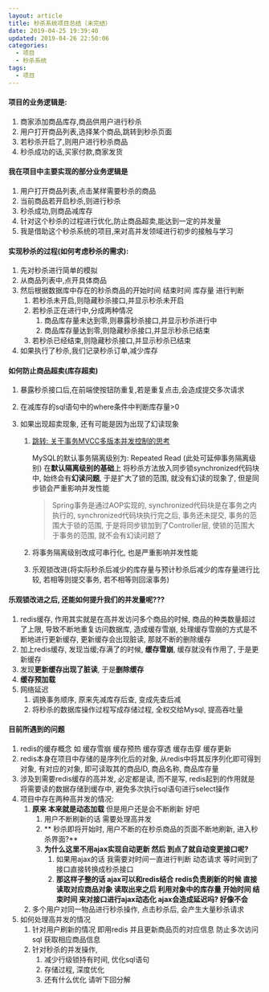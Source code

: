 ```yaml
---
layout: article
title: 秒杀系统项目总结（未完结）
date: 2019-04-25 19:39:40
updated: 2019-04-26 22:50:06
categories: 
  - 项目
  - 秒杀系统
tags: 
  - 项目
---
```


#### 项目的业务逻辑是:

1. 商家添加商品库存,商品供用户进行秒杀
2. 用户打开商品列表,选择某个商品,跳转到秒杀页面
3. 若秒杀开启了,则用户进行秒杀商品
4. 秒杀成功的话,买家付款,商家发货

#### 我在项目中主要实现的部分业务逻辑是

1. 用户打开商品列表,点击某样需要秒杀的商品
2. 当前商品若开启秒杀,则进行秒杀
3. 秒杀成功,则商品减库存
4. 针对这个秒杀的过程进行优化,防止商品超卖,能达到一定的并发量
5. 我是借助这个秒杀系统的项目,来对高并发领域进行初步的接触与学习

#### 实现秒杀的过程(如何考虑秒杀的需求):

1. 先对秒杀进行简单的模拟
2. 从商品列表中,点开具体商品
3. 然后根据数据库中存在的秒杀商品的开始时间 结束时间 库存量 进行判断
   1. 若秒杀未开启,则隐藏秒杀接口,并显示秒杀未开启
   2. 若秒杀正在进行中,分成两种情况
      1. 商品库存量未达到零,则暴露秒杀接口,并显示秒杀进行中
      2. 商品库存量达到零,则隐藏秒杀接口,并显示秒杀已结束
   3. 若秒杀已经结束,则隐藏秒杀接口,并显示秒杀已结束
4. 如果执行了秒杀,我们记录秒杀订单,减少库存

#### 如何防止商品超卖(库存超卖)

1. 暴露秒杀接口后,在前端使按钮防重复,若是重复点击,会造成提交多次请求

2. 在减库存的sql语句中的where条件中判断库存量>0

3. 如果出现超卖现象, 还有可能是因为出现了幻读现象

   1. [跳转: 关于事务MVCC多版本并发控制的思考](https://icebearice.gitee.io/2019/04/26/数据库/关于事务MVCC多版本并发控制的思考)

      MySQL的默认事务隔离级别为: Repeated Read (此处可延伸事务隔离级别) 在**默认隔离级别的基础**上 将秒杀方法放入同步锁synchronized代码块中, 始终会有**幻读问题**, 于是扩大了锁的范围, 就没有幻读的现象了, 但是同步锁会严重影响并发性能

      > Spring事务是通过AOP实现的, synchronized代码块是在事务之内执行的, synchronized代码块执行完之后, 事务还未提交, 事务的范围大于锁的范围, 于是将同步锁加到了Controller层, 使锁的范围大于事务的范围, 就不会有幻读问题了

   2. 将事务隔离级别改成可串行化, 也是严重影响并发性能

   3. 乐观锁改进(将实际秒杀后减少的库存量与预计秒杀后减少的库存量进行比较, 若相等则提交事务, 若不相等则回滚事务)

#### 乐观锁改进之后, 还能如何提升我们的并发量呢???

1. redis缓存, 作用其实就是在高并发访问多个商品的时候, 商品的种类数量超过了上限, 导致不断地重复访问数据库, 造成缓存雪崩, 处理缓存雪崩的方式是不断地进行更新缓存, 更新缓存会出现脏读, 那就不断的删除缓存
2. 加上redis缓存, 发现当缓;存满了的时候, **缓存雪崩**, 缓存就没有作用了, 于是更新缓存
3. 发现**更新缓存出现了脏读**, 于是**删除缓存**
4. **缓存预加载**
5. 网络延迟
   1. 调换事务顺序, 原来先减库存后查, 变成先查后减
   2. 将秒杀的数据库操作过程写成存储过程, 全权交给Mysql, 提高吞吐量



#### 目前所遇到的问题

1. redis的缓存概念 如 缓存雪崩 缓存预热 缓存穿透 缓存击穿 缓存更新
2. redis本身在项目中存储的是序列化后的对象, 从redis中将其反序列化即可得到对象, 有对应的对象, 即可读取其的商品ID, 商品名称, 商品库存量
3. 涉及到需要redis缓存的高并发, 必定都是读, 而不是写, redis起到的作用就是将需要读的数据存储到缓存中, 避免多次执行sql语句进行select操作
4. 项目中存在两种高并发的情况:
   1. **原来 本来就是动态加载** 但是用户还是会不断刷新 好吧
      1. 用户不断刷新的话 需要处理高并发
      2. **   秒杀即将开始时, 用户不断的在秒杀商品的页面不断地刷新, 进入秒杀界面?**
      3. **为什么这里不用ajax实现自动更新 然后 到点了就自动变更接口呢?**
         1. 如果用ajax的话 我需要对时间一直进行判断 动态请求 等时间到了 接口直接转换成秒杀接口 
         2. **那这样子整的话 ajax可以和redis结合 redis负责刷新的时候 直接读取对应商品对象 读取出来之后 利用对象中的库存量 开始时间 结束时间 来对接口进行ajax动态化 ajax会造成延迟吗? 好像不会**
   2. 多个用户对同一物品进行秒杀操作, 点击秒杀后, 会产生大量秒杀请求
5. 如何处理高并发的情况
   1. 针对用户刷新的情况 即用redis 并且更新商品页的对应信息  防止多次访问sql 获取相应商品信息
   2. 针对秒杀的并发操作,
      1. 减少行级锁持有时间, 优化sql语句
      2. 存储过程, 深度优化
      3. 还有什么优化 请听下回分解